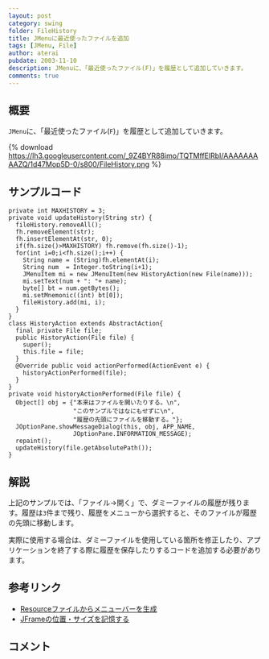```yaml
---
layout: post
category: swing
folder: FileHistory
title: JMenuに最近使ったファイルを追加
tags: [JMenu, File]
author: aterai
pubdate: 2003-11-10
description: JMenuに、「最近使ったファイル(F)」を履歴として追加していきます。
comments: true
---
```

## 概要
`JMenu`に、「最近使ったファイル(`F`)」を履歴として追加していきます。

{% download https://lh3.googleusercontent.com/_9Z4BYR88imo/TQTMffElRbI/AAAAAAAAAZQ/1d47Mop5D-0/s800/FileHistory.png %}

## サンプルコード
<pre class="prettyprint"><code>private int MAXHISTORY = 3;
private void updateHistory(String str) {
  fileHistory.removeAll();
  fh.removeElement(str);
  fh.insertElementAt(str, 0);
  if(fh.size()&gt;MAXHISTORY) fh.remove(fh.size()-1);
  for(int i=0;i&lt;fh.size();i++) {
    String name = (String)fh.elementAt(i);
    String num  = Integer.toString(i+1);
    JMenuItem mi = new JMenuItem(new HistoryAction(new File(name)));
    mi.setText(num + ": "+ name);
    byte[] bt = num.getBytes();
    mi.setMnemonic((int) bt[0]);
    fileHistory.add(mi, i);
  }
}
class HistoryAction extends AbstractAction{
  final private File file;
  public HistoryAction(File file) {
    super();
    this.file = file;
  }
  @Override public void actionPerformed(ActionEvent e) {
    historyActionPerformed(file);
  }
}
private void historyActionPerformed(File file) {
  Object[] obj = {"本来はファイルを開いたりする。\n",
                  "このサンプルではなにもせずに\n",
                  "履歴の先頭にファイルを移動する。"};
  JOptionPane.showMessageDialog(this, obj, APP_NAME,
                  JOptionPane.INFORMATION_MESSAGE);
  repaint();
  updateHistory(file.getAbsolutePath());
}
</code></pre>

## 解説
上記のサンプルでは、「ファイル->開く」で、ダミーファイルの履歴が残ります。履歴は`3`件まで残り、履歴をメニューから選択すると、そのファイルが履歴の先頭に移動します。

実際に使用する場合は、ダミーファイルを使用している箇所を修正したり、アプリケーションを終了する際に履歴を保存したりするコードを追加する必要があります。

## 参考リンク
- [Resourceファイルからメニューバーを生成](http://terai.xrea.jp/Swing/ResourceMenuBar.html)
- [JFrameの位置・サイズを記憶する](http://terai.xrea.jp/Swing/Preferences.html)

<!-- dummy comment line for breaking list -->

## コメント
